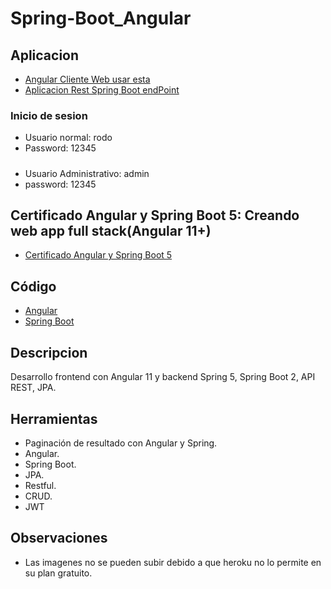 ﻿# Spring-Boot_Angular
 
 ## Aplicacion
* [Angular Cliente Web usar esta](https://sistema-clientes-angularspring.web.app/login)
* [Aplicacion Rest Spring Boot endPoint](https://sistema-clientes-spring-angula.herokuapp.com)
### Inicio de sesion
* Usuario normal: rodo
* Password: 12345
#####
* Usuario Administrativo: admin
* password: 12345

## Certificado Angular y Spring Boot 5: Creando web app full stack(Angular 11+)  
* [Certificado Angular y Spring Boot 5](https://drive.google.com/file/d/1Jf7AdRViqHiH5u7k-28CQjmOWhmZSM_q/view?usp=sharing)
 
 ## Código
 * [Angular](https://github.com/RodolfoTorresContreras/Angular)
 * [Spring Boot](https://github.com/RodolfoTorresContreras/Spring-Boot_Angular/tree/main/src)
 
 ## Descripcion 
 
 Desarrollo frontend con Angular 11 y backend Spring 5, Spring Boot 2, API REST, JPA.
 
 ## Herramientas
 * Paginación de resultado con Angular y Spring.
 * Angular.
 * Spring Boot.
 * JPA.
 * Restful.
 * CRUD.
 * JWT


## Observaciones 
* Las imagenes no se pueden subir debido a que heroku no lo permite en su plan gratuito.
 


